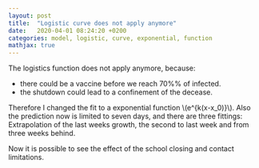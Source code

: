 ```yaml
---
layout: post
title:  "Logistic curve does not apply anymore"
date:   2020-04-01 08:24:20 +0200
categories: model, logistic, curve, exponential, function
mathjax: true
---
```


The logistics function does not apply anymore, because:

* there could be a vaccine before we reach 70%% of infected.
* the shutdown could lead to a confinement of the decease.

Therefore I changed the fit to a exponential function \\(e^{k(x-x_0)}\\).
Also the prediction now is limited to seven days, and there are three fittings:
Extrapolation of the last weeks growth, the second to last week and from three
weeks behind.

Now it is possible to see the effect of the school closing and contact limitations.
